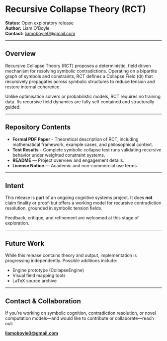 # Recursive Collapse Theory (RCT)

**Status:** Open exploratory release  
**Author:** Liam O’Boyle  
**Contact:** liamoboyle0@gmail.com

---

## Overview

Recursive Collapse Theory (RCT) proposes a deterministic, field driven mechanism for resolving symbolic contradictions. Operating on a bipartite graph of symbols and constraints, RCT defines a Collapse Field (Φ) that recursively propagates across symbolic structures to reduce tension and restore internal coherence.

Unlike optimisation solvers or probabilistic models, RCT requires no training data. Its recursive field dynamics are fully self contained and structurally guided.

---

## Repository Contents

- **Formal PDF Paper** - Theoretical description of RCT, including mathematical framework, example cases, and philosophical context.
- **Test Results** - Complete symbolic collapse test runs validating recursive behavior under weighted constraint systems.
- **README** — Project overview and engagement details.
- **License Notice** — Academic and non-commercial use terms.

---

## Intent

This release is part of an ongoing cognitive systems project. It does **not** claim finality or proof-but offers a working model for recursive contradiction resolution, grounded in symbolic tension fields.

Feedback, critique, and refinement are welcomed at this stage of exploration.

---

## Future Work

While this release contains theory and output, implementation is progressing independently. Possible additions include:

- Engine prototype (CollapseEngine)
- Visual field mapping tools
- LaTeX source archive

---

## Contact & Collaboration

If you’re working on symbolic cognition, contradiction resolution, or novel computation models—and would like to contribute or collaborate—reach out:

**liamoboyle0@gmail.com**
